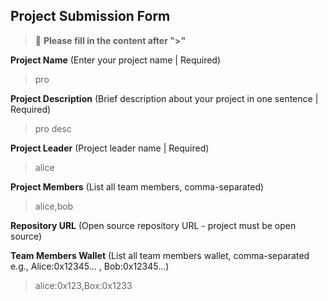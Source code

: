 ## Project Submission Form

> 📝 **Please fill in the content after ">"**

**Project Name** (Enter your project name | Required)
>pro

**Project Description** (Brief description about your project in one sentence | Required)
>pro desc

**Project Leader** (Project leader name | Required)
>alice

**Project Members** (List all team members, comma-separated)
>alice,bob

**Repository URL** (Open source repository URL - project must be open source)
>

**Team Members Wallet** (List all team members wallet, comma-separated e.g., Alice:0x12345... , Bob:0x12345...)
>alice:0x123,Box:0x1233